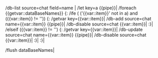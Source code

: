 /db-list source=chat field=name |
/let key=a {{pipe}}|
/foreach {{getvar::dataBaseNames}} {:
	/ife ( ('{{var::item}}' not in a) and ({{var::item}} != '')) {:
		/getvar key={{var::item}}|
		/db-add source=chat name={{var::item}} {{pipe}}|
		/db-disable source=chat {{var::item}}|
	:}|
	/elseif ({{var::item}} != '') {:
		/getvar key={{var::item}}|
		/db-update source=chat name={{var::item}} {{pipe}}|
		/db-disable source=chat {{var::item}}|
	:}|
:}|

/flush dataBaseNames|